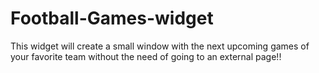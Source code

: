 # Football-Games-widget
This widget will create a small window with the next upcoming games of your favorite team without the need of going to an external page!!

